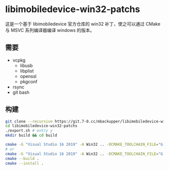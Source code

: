 # libimobiledevice-win32-patchs

这是一个基于 libimobiledevice 官方仓库的 win32 补丁，使之可以通过 CMake 与 MSVC 系列编译器编译 windows 的版本。

## 需要

- vcpkg
  - libusb
  - libplist
  - openssl
  - pkgconf
- rsync
- git bash

## 构建

```bash
git clone --recursive https://git.7-0.cc/mbackupper/libimobiledevice-win32-patchs.git
cd libimobiledevice-win32-patchs
./export.sh # entry y
mkdir build && cd build

cmake -G "Visual Studio 16 2019" -A Win32 .. -DCMAKE_TOOLCHAIN_FILE="G:/local/vcpkg/scripts/buildsystems/vcpkg.cmake" -DPKG_CONFIG_EXECUTABLE="G:/local/vcpkg/downloads/tools/msys2/d33df895d441a36d/mingw64/bin/pkg-config.exe"
# or
cmake -G "Visual Studio 16 2019" -A Win32 .. -DCMAKE_TOOLCHAIN_FILE="G:/local/vcpkg/scripts/buildsystems/vcpkg.cmake" -DCMAKE_INSTALL_PREFIX="../installed" -DCMAKE_PREFIX_PATH="../installed" -DPKG_CONFIG_EXECUTABLE="G:/local/vcpkg/downloads/tools/msys2/d33df895d441a36d/mingw64/bin/pkg-config.exe"
cmake --build .
cmake --install .
```
